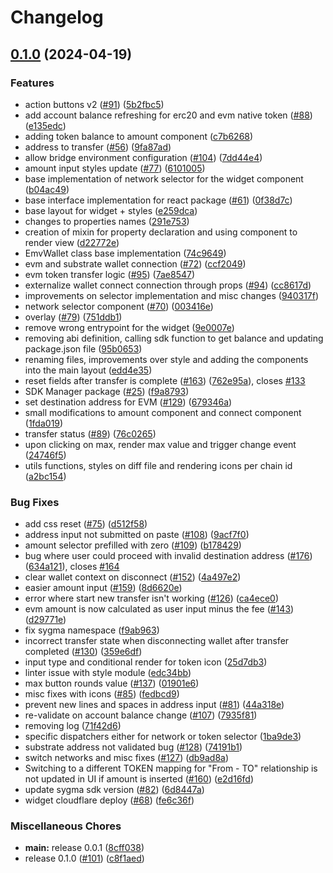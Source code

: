 # Changelog

## [0.1.0](https://github.com/sygmaprotocol/sygma-widget/compare/sygmaprotocol-widget-v0.1.0...sygmaprotocol-widget-v0.1.0) (2024-04-19)


### Features

* action buttons v2 ([#91](https://github.com/sygmaprotocol/sygma-widget/issues/91)) ([5b2fbc5](https://github.com/sygmaprotocol/sygma-widget/commit/5b2fbc572efa9e9ca528159ecca6cd6be64365d0))
* add account balance refreshing for erc20 and evm native token ([#88](https://github.com/sygmaprotocol/sygma-widget/issues/88)) ([e135edc](https://github.com/sygmaprotocol/sygma-widget/commit/e135edcd1f569cb43d856ccb1ede5bf699787075))
* adding token balance to amount component ([c7b6268](https://github.com/sygmaprotocol/sygma-widget/commit/c7b6268053698a0b979f4faca9f3028e173cde0e))
* address to transfer ([#56](https://github.com/sygmaprotocol/sygma-widget/issues/56)) ([9fa87ad](https://github.com/sygmaprotocol/sygma-widget/commit/9fa87ad24762518cdcff10a0dd1aad5c844ce1dc))
* allow bridge environment configuration ([#104](https://github.com/sygmaprotocol/sygma-widget/issues/104)) ([7dd44e4](https://github.com/sygmaprotocol/sygma-widget/commit/7dd44e45d90468b0f0f69c381ebae7782226a697))
* amount input styles update ([#77](https://github.com/sygmaprotocol/sygma-widget/issues/77)) ([6101005](https://github.com/sygmaprotocol/sygma-widget/commit/61010050d0bd8602ea146e1a19045c4686e096b9))
* base implementation of network selector for the widget component ([b04ac49](https://github.com/sygmaprotocol/sygma-widget/commit/b04ac4952bfb775834cb1c7424f2ab3ed92dee33))
* base interface implementation for react package ([#61](https://github.com/sygmaprotocol/sygma-widget/issues/61)) ([0f38d7c](https://github.com/sygmaprotocol/sygma-widget/commit/0f38d7c785fe40a51b69ddc04b858b542c0ea1fd))
* base layout for widget + styles ([e259dca](https://github.com/sygmaprotocol/sygma-widget/commit/e259dca3719d96e0f8fedda8c3f711267c0a2ee0))
* changes to properties names ([291e753](https://github.com/sygmaprotocol/sygma-widget/commit/291e7535188f42b6a9f5bc4595e22901637446af))
* creation of mixin for property declaration and using component to render view ([d22772e](https://github.com/sygmaprotocol/sygma-widget/commit/d22772ea92cd088d571065b80f493f70a9f58cbd))
* EmvWallet class base implementation ([74c9649](https://github.com/sygmaprotocol/sygma-widget/commit/74c96492dba784524891dfa04ca3314c69a36370))
* evm and substrate wallet connection ([#72](https://github.com/sygmaprotocol/sygma-widget/issues/72)) ([ccf2049](https://github.com/sygmaprotocol/sygma-widget/commit/ccf2049b59da392789016774cff650d5b4491280))
* evm token transfer logic ([#95](https://github.com/sygmaprotocol/sygma-widget/issues/95)) ([7ae8547](https://github.com/sygmaprotocol/sygma-widget/commit/7ae85477e9c5481d30f4c5ce5a1ba737ce705895))
* externalize wallet connect connection through props ([#94](https://github.com/sygmaprotocol/sygma-widget/issues/94)) ([cc8617d](https://github.com/sygmaprotocol/sygma-widget/commit/cc8617dc76c32393c876d5151cfaa3a938af0564))
* improvements on selector implementation and misc changes ([940317f](https://github.com/sygmaprotocol/sygma-widget/commit/940317fcaa58478549afc615b1cddf9f8dcdac04))
* network selector component ([#70](https://github.com/sygmaprotocol/sygma-widget/issues/70)) ([003416e](https://github.com/sygmaprotocol/sygma-widget/commit/003416e66450f61cdefc7dd018a0aa10cbf34652))
* overlay ([#79](https://github.com/sygmaprotocol/sygma-widget/issues/79)) ([751ddb1](https://github.com/sygmaprotocol/sygma-widget/commit/751ddb15fbaaa7a20f11775beca3577e324e0793))
* remove wrong entrypoint for the widget ([9e0007e](https://github.com/sygmaprotocol/sygma-widget/commit/9e0007eb54a43bd2e8c79536b7d0bb8a9ef1a956))
* removing abi definition, calling sdk function to get balance and updating package.json file ([95b0653](https://github.com/sygmaprotocol/sygma-widget/commit/95b065369e7b7d86d1e5041285b5e2a53f35aced))
* renaming files, improvements over style and adding the components into the main layout ([edd4e35](https://github.com/sygmaprotocol/sygma-widget/commit/edd4e35118a0a0a992049a6319b63422ad4d838b))
* reset fields after transfer is complete  ([#163](https://github.com/sygmaprotocol/sygma-widget/issues/163)) ([762e95a](https://github.com/sygmaprotocol/sygma-widget/commit/762e95ae61f39f0a753e05677735466d8349e734)), closes [#133](https://github.com/sygmaprotocol/sygma-widget/issues/133)
* SDK Manager package ([#25](https://github.com/sygmaprotocol/sygma-widget/issues/25)) ([f9a8793](https://github.com/sygmaprotocol/sygma-widget/commit/f9a87932f5ffe7961c551e644ff20e2293fa4816))
* set destination address for EVM ([#129](https://github.com/sygmaprotocol/sygma-widget/issues/129)) ([679346a](https://github.com/sygmaprotocol/sygma-widget/commit/679346a4ea53bce5c424abbebfb59ee9a53e0c4e))
* small modifications to amount component and connect component ([1fda019](https://github.com/sygmaprotocol/sygma-widget/commit/1fda01945742580812ca45a22d21902638dfdc8f))
* transfer status ([#89](https://github.com/sygmaprotocol/sygma-widget/issues/89)) ([76c0265](https://github.com/sygmaprotocol/sygma-widget/commit/76c02659dde2decf4073d66ffb2cc35b8129cf41))
* upon clicking on max, render max value and trigger change event ([24746f5](https://github.com/sygmaprotocol/sygma-widget/commit/24746f5f5ecf66cfb6f800e6ea562e4a1d4927dd))
* utils functions, styles on diff file and rendering icons per chain id ([a2bc154](https://github.com/sygmaprotocol/sygma-widget/commit/a2bc154e3dc3530d99a1a476081971a9ba505f25))


### Bug Fixes

* add css reset ([#75](https://github.com/sygmaprotocol/sygma-widget/issues/75)) ([d512f58](https://github.com/sygmaprotocol/sygma-widget/commit/d512f5809a3b34e8507ab6f24c34f946ebcb201e))
* address input not submitted on paste ([#108](https://github.com/sygmaprotocol/sygma-widget/issues/108)) ([9acf7f0](https://github.com/sygmaprotocol/sygma-widget/commit/9acf7f05b5fdbe322b3e50a443735458f6537165))
* amount selector prefilled with zero ([#109](https://github.com/sygmaprotocol/sygma-widget/issues/109)) ([b178429](https://github.com/sygmaprotocol/sygma-widget/commit/b178429f46e84fdae49ed909b4f8cb0787cd477c))
* bug where user could proceed with invalid destination address ([#176](https://github.com/sygmaprotocol/sygma-widget/issues/176)) ([634a121](https://github.com/sygmaprotocol/sygma-widget/commit/634a1219429bdc9e3f0e5c96507d9cdae1bd4523)), closes [#164](https://github.com/sygmaprotocol/sygma-widget/issues/164)
* clear wallet context on disconnect ([#152](https://github.com/sygmaprotocol/sygma-widget/issues/152)) ([4a497e2](https://github.com/sygmaprotocol/sygma-widget/commit/4a497e2f86c863edc5991f2d9bc3906136321288))
* easier amount input ([#159](https://github.com/sygmaprotocol/sygma-widget/issues/159)) ([8d6620e](https://github.com/sygmaprotocol/sygma-widget/commit/8d6620e4fa98a98bb63c99a4dcf05f4e549cb92f))
* error where start new transfer isn't working ([#126](https://github.com/sygmaprotocol/sygma-widget/issues/126)) ([ca4ece0](https://github.com/sygmaprotocol/sygma-widget/commit/ca4ece01a49d4a321c0e38e14a3fae0ac7120050))
* evm amount is now calculated as user input minus the fee ([#143](https://github.com/sygmaprotocol/sygma-widget/issues/143)) ([d29771e](https://github.com/sygmaprotocol/sygma-widget/commit/d29771eaa87dd9d904f5780ede21e0b9ea0c9460))
* fix sygma namespace ([f9ab963](https://github.com/sygmaprotocol/sygma-widget/commit/f9ab9637ea2b797086cee6c0a12b046e3cb2e14c))
* incorrect transfer state when disconnecting wallet after transfer completed ([#130](https://github.com/sygmaprotocol/sygma-widget/issues/130)) ([359e6df](https://github.com/sygmaprotocol/sygma-widget/commit/359e6df08d7b0dbf29417d7b62974bc3f4b140e6))
* input type and conditional render for token icon ([25d7db3](https://github.com/sygmaprotocol/sygma-widget/commit/25d7db311587cf071541bdedc897526eedade7a0))
* linter issue with style module ([edc34bb](https://github.com/sygmaprotocol/sygma-widget/commit/edc34bbd1a4efd2504c71bd5f991821a5ebbd20f))
* max button rounds value ([#137](https://github.com/sygmaprotocol/sygma-widget/issues/137)) ([01901e6](https://github.com/sygmaprotocol/sygma-widget/commit/01901e67f2a1d28341878f0188a108ab1906e47b))
* misc fixes with icons ([#85](https://github.com/sygmaprotocol/sygma-widget/issues/85)) ([fedbcd9](https://github.com/sygmaprotocol/sygma-widget/commit/fedbcd9de3b0a16c19005e19249a5b0b2b7d69f7))
* prevent new lines and spaces in address input ([#81](https://github.com/sygmaprotocol/sygma-widget/issues/81)) ([44a318e](https://github.com/sygmaprotocol/sygma-widget/commit/44a318e26fc7cb5fbb73d3d5958fe4cf2ad46817))
* re-validate on account balance change ([#107](https://github.com/sygmaprotocol/sygma-widget/issues/107)) ([7935f81](https://github.com/sygmaprotocol/sygma-widget/commit/7935f8163ef1b95c8a32875427a2c0ab19baae3d))
* removing log ([71f42d6](https://github.com/sygmaprotocol/sygma-widget/commit/71f42d6831bf4109df363c5b42baedf469de826c))
* specific dispatchers either for network or token selector ([1ba9de3](https://github.com/sygmaprotocol/sygma-widget/commit/1ba9de3f1cfdff0ca9dd87a41672399971b958f8))
* substrate address not validated bug ([#128](https://github.com/sygmaprotocol/sygma-widget/issues/128)) ([74191b1](https://github.com/sygmaprotocol/sygma-widget/commit/74191b1d74de8c7526589722ea4c9f4431eaea1b))
* switch networks and misc fixes ([#127](https://github.com/sygmaprotocol/sygma-widget/issues/127)) ([db9ad8a](https://github.com/sygmaprotocol/sygma-widget/commit/db9ad8ac9f24fbd5bcb83c494b2579d1d023079f))
* Switching to a different TOKEN mapping for "From - TO" relationship is not updated in UI if amount is inserted ([#160](https://github.com/sygmaprotocol/sygma-widget/issues/160)) ([e2d16fd](https://github.com/sygmaprotocol/sygma-widget/commit/e2d16fd4182d328638904a86753f69417c6752a9))
* update sygma sdk version ([#82](https://github.com/sygmaprotocol/sygma-widget/issues/82)) ([6d8447a](https://github.com/sygmaprotocol/sygma-widget/commit/6d8447a88f5de824ce4b502d53dde0a321bffbd7))
* widget cloudflare deploy ([#68](https://github.com/sygmaprotocol/sygma-widget/issues/68)) ([fe6c36f](https://github.com/sygmaprotocol/sygma-widget/commit/fe6c36fc36c9043acd25a2f5e20ab64a52f45a9b))


### Miscellaneous Chores

* **main:** release 0.0.1 ([8cff038](https://github.com/sygmaprotocol/sygma-widget/commit/8cff038e5ec68039a2b3ff0301f9d7d4b63d9f61))
* release 0.1.0 ([#101](https://github.com/sygmaprotocol/sygma-widget/issues/101)) ([c8f1aed](https://github.com/sygmaprotocol/sygma-widget/commit/c8f1aede49a480e4a6a5894857589c375457d5d4))
